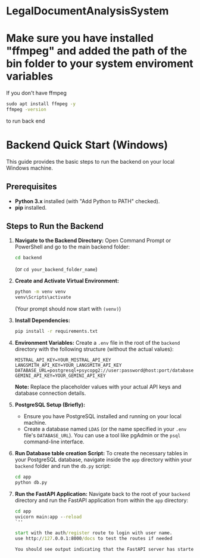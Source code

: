 # LegalDocumentAnalysisSystem

# Make sure you have installed "ffmpeg" and added the path of the bin folder to your system enviroment variables

If you don't have ffmpeg

```cmd
sudo apt install ffmpeg -y
ffmpeg -version
```

to run back end

# Backend Quick Start (Windows)

This guide provides the basic steps to run the backend on your local Windows machine.

## Prerequisites

* **Python 3.x** installed (with "Add Python to PATH" checked).
* **pip** installed.

## Steps to Run the Backend

1.  **Navigate to the Backend Directory:**
    Open Command Prompt or PowerShell and go to the main backend folder:
    ```cmd
    cd backend
    ```
    (or `cd your_backend_folder_name`)

2.  **Create and Activate Virtual Environment:**
    ```cmd
    python -m venv venv
    venv\Scripts\activate
    ```
    (Your prompt should now start with `(venv)`)

3.  **Install Dependencies:**
    ```cmd
    pip install -r requirements.txt
    ```

4.  **Environment Variables:**
    Create a `.env` file in the root of the `backend` directory with the following structure (without the actual values):

    ```
    MISTRAL_API_KEY=YOUR_MISTRAL_API_KEY
    LANGSMITH_API_KEY=YOUR_LANGSMITH_API_KEY
    DATABASE_URL=postgresql+psycopg2://user:password@host:port/database_name
    GEMINI_API_KEY=YOUR_GEMINI_API_KEY
    ```

    **Note:** Replace the placeholder values with your actual API keys and database connection details.

5.  **PostgreSQL Setup (Briefly):**
    * Ensure you have PostgreSQL installed and running on your local machine.
    * Create a database named `LDAS` (or the name specified in your `.env` file's `DATABASE_URL`). You can use a tool like pgAdmin or the `psql` command-line interface.

6.  **Run Database table creation Script:**
    To create the necessary tables in your PostgreSQL database, navigate inside the `app` directory within your `backend` folder and run the `db.py` script:

    ```cmd
    cd app
    python db.py
    ```

7.  **Run the FastAPI Application:**
    Navigate back to the root of your `backend` directory and run the FastAPI application from within the `app` directory:

    ```cmd
    cd app
    uvicorn main:app --reload
    `''

    start with the auth/register route to login with user name.
    use http://127.0.0.1:8000/docs to test the routes if needed 

    You should see output indicating that the FastAPI server has started (usually on `http://127.0.0.1:8000`). You can then access the API endpoints.

